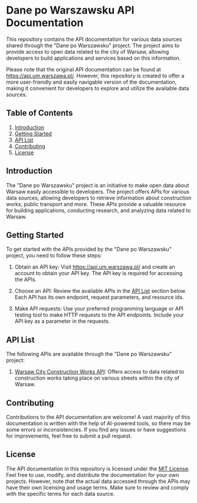 # Dane po Warszawsku API Documentation

This repository contains the API documentation for various data sources shared through the "Dane po Warszawsku" project. The project aims to provide access to open data related to the city of Warsaw, allowing developers to build applications and services based on this information.

Please note that the original API documentation can be found at https://api.um.warszawa.pl/. However, this repository is created to offer a more user-friendly and easily navigable version of the documentation, making it convenient for developers to explore and utilize the available data sources.

## Table of Contents

1. [Introduction](#introduction)
2. [Getting Started](#getting-started)
3. [API List](#api-list)
4. [Contributing](#contributing)
5. [License](#license)

## Introduction

The "Dane po Warszawsku" project is an initiative to make open data about Warsaw easily accessible to developers. The project offers APIs for various data sources, allowing developers to retrieve information about construction works, public transport and more. These APIs provide a valuable resource for building applications, conducting research, and analyzing data related to Warsaw.

## Getting Started

To get started with the APIs provided by the "Dane po Warszawsku" project, you need to follow these steps:

1. Obtain an API key: Visit https://api.um.warszawa.pl/ and create an account to obtain your API key. The API key is required for accessing the APIs.

2. Choose an API: Review the available APIs in the [API List](#api-list) section below. Each API has its own endpoint, request parameters, and resource ids.

3. Make API requests: Use your preferred programming language or API testing tool to make HTTP requests to the API endpoints. Include your API key as a parameter in the requests.

## API List

The following APIs are available through the "Dane po Warszawsku" project:

1. [Warsaw City Construction Works API](api_documentation/construction_works.md): Offers access to data related to construction works taking place on various streets within the city of Warsaw.

## Contributing

Contributions to the API documentation are welcome! A vast majority of this documentation is written with the help of AI-powered tools, so there may be some errors or inconsistencies. If you find any issues or have suggestions for improvements, feel free to submit a pull request.

## License

The API documentation in this repository is licensed under the [MIT License](LICENSE). Feel free to use, modify, and distribute the documentation for your own projects. However, note that the actual data accessed through the APIs may have their own licensing and usage terms. Make sure to review and comply with the specific terms for each data source.